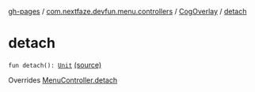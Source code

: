 [gh-pages](../../index.md) / [com.nextfaze.devfun.menu.controllers](../index.md) / [CogOverlay](index.md) / [detach](.)

# detach

`fun detach(): `[`Unit`](https://kotlinlang.org/api/latest/jvm/stdlib/kotlin/-unit/index.html) [(source)](https://github.com/NextFaze/dev-fun/tree/master/devfun-menu/src/main/java/com/nextfaze/devfun/menu/controllers/Cog.kt#L83)

Overrides [MenuController.detach](../../com.nextfaze.devfun.menu/-menu-controller/detach.md)

